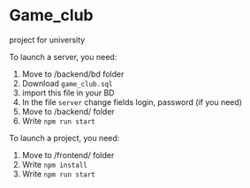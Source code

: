 # Game_club
project for university

To launch a server, you need:
1) Move to /backend/bd folder
2) Download `game_club.sql`
3) import this file in your BD
4) In the file `server` change fields login, password (if you need)
3) Move to /backend/ folder
4) Write `npm run start`

To launch a project, you need:
1) Move to /frontend/ folder
2) Write `npm install`
3) Write `npm run start`


